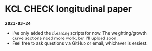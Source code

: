 # KCL CHECK longitudinal paper

### `2021-03-24`

* I've only added the `cleaning` scripts for now. The weighting/growth curve
  sections need more work, but I'll upload soon.
* Feel free to ask questions via GitHub or email, whichever is easiest.
